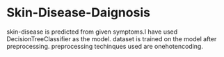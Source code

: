 # Skin-Disease-Daignosis
skin-disease is predicted from given symptoms.I have used DecisionTreeClassifier as the model.
dataset is trained on the model after preprocessing.
preprocessing techinques used are onehotencoding.
